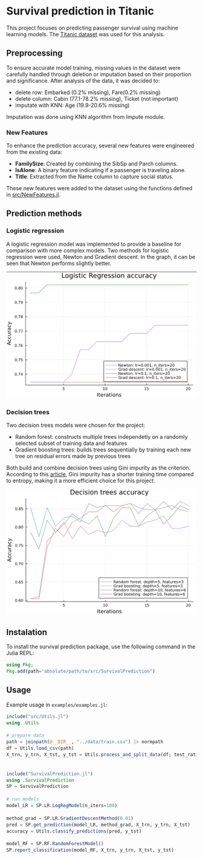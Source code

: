 # Survival prediction in Titanic

This project focuses on predicting passenger survival using machine learning models. The [Titanic dataset](https://www.kaggle.com/c/titanic) was used for this analysis. 

## Preprocessing
To ensure accurate model training, missing values in the dataset were carefully handled through deletion or imputation based on their proportion and significance.
After analysis of the data, it was decided to:
- delete row: Embarked (0.2% missing), Fare(0.2% missing)
- delete column: Cabin (77.1-78.2% missing), Ticket (not important)
- imputate with KNN: Age (19.9-20.6% missing)

Imputation was done using KNN algorithm from Impute module.

### New Features

To enhance the prediction accuracy, several new features were engineered from the existing data:
- **FamilySize**: Created by combining the SibSp and Parch columns.
- **IsAlone**: A binary feature indicating if a passenger is traveling alone.
- **Title**: Extracted from the Name column to capture social status.

These new features were added to the dataset using the functions defined in [src/NewFeatures.jl](src/NewFeatures.jl).

## Prediction methods

### Logistic regression
A logistic regression model was implemented to provide a baseline for comparison with more complex models.
Two methods for logistic regression were used, Newton and Gradient descent. In the graph, it can be seen that Newton performs slightly better.

![Logistic regression accuracy](./data/logreg.png)

### Decision trees
Two decision trees models were chosen for the project:
- Random forest: constructs multiple trees independetly on a randomly selected subset of training data and features
- Gradient boosting trees: builds trees sequentially by training each new tree on residual errors made by previous trees

Both build and combine decision trees using Gini impurity as the criterion. According to this [article](https://quantdare.com/decision-trees-gini-vs-entropy/), Gini impurity has a shorter training time compared to entropy, making it a more efficient choice for this project.

![Decision trees accuracy](./data/trees.png)

## Instalation
To install the survival prediction package, use the following command in the Julia REPL:
```julia
using Pkg;
Pkg.add(path="absolute/path/to/src/SurvivalPrediction")
```

## Usage

Example usage in `examples/examples.jl`:
```julia
include("src/Utils.jl")
using .Utils

# prepare data
path = joinpath(@__DIR__, "../data/train.csv") |> normpath
df = Utils.load_csv(path)
X_trn, y_trn, X_tst, y_tst = Utils.process_and_split_data(df; test_ratio=0.2)


include("SurvivalPrediction.jl")
using .SurvivalPrediction
SP = SurvivalPrediction

# run models
model_LR = SP.LR.LogRegModel(n_iters=100)

method_grad = SP.LR.GradientDescentMethod(0.01)
pred = SP.get_prediction(model_LR, method_grad, X_trn, y_trn, X_tst)
accuracy = Utils.classify_predictions(pred, y_tst)

model_RF = SP.RF.RandomForestModel()
SP.report_classification(model_RF, X_trn, y_trn, X_tst, y_tst)
```
